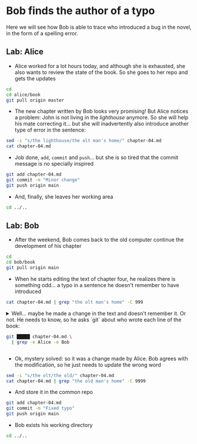 # Bob finds the author of a typo

Here we will see how Bob is able to trace who introduced a bug in the novel, in the
form of a spelling error.

## Lab: Alice

* Alice worked for a lot hours today, and although she is exhausted, she also wants to
review the state of the book. So she goes to her repo and gets the updates

```bash
cd
cd alice/book
git pull origin master
```

* The new chapter written by Bob looks very promising! But Alice notices a problem: John is not
living in the *lighthouse* anymore. So she will help his mate correcting it... but she will
inadvertently also introduce another type of error in the sentence:

```bash
sed -i "s/the lighthouse/the olt man's home/" chapter-04.md
cat chapter-04.md
```

* Job done, `add`, `commit` and `push`... but she is so tired that the commit message
is no specially inspired

```bash
git add chapter-04.md
git commit -m "Minor change"
git push origin main
```

* And, finally, she leaves her working area

```bash
cd ../..
```

## Lab: Bob

* After the weekend, Bob comes back to the old computer continue the development of his
chapter

```bash
cd
cd bob/book
git pull origin main
```

* When he starts editing the text of chapter four, he realizes there is something odd...
a typo in a sentence he doesn't remember to have introduced

```bash
cat chapter-04.md | grep "the olt man's home" -C 999
```

<details>
<summary>
Well... maybe he made a change in the text and doesn't remember it. Or not. He
needs to know, so he asks `git` about who wrote each line of the book:

```bash
git █████ chapter-04.md \
  | grep -e Alice -e Bob
```
</summary>

---
#### Solution

```bash
git blame chapter-04.md \
  | grep -e Alice -e Bob
```
---
</details>

* Ok, mystery solved: so it was a change made by Alice. Bob agrees with the
modification, so he just needs to update the wrong word

```bash
sed -i "s/the olt/the old/" chapter-04.md
cat chapter-04.md | grep "the old man's home" -C 9999
```

* And store it in the common repo

```bash
git add chapter-04.md
git commit -m "Fixed typo"
git push origin main
```

* Bob exists his working directory

```bash
cd ../..
```
